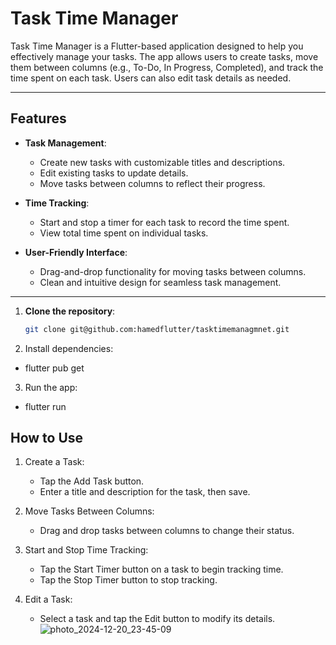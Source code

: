# Task Time Manager

Task Time Manager is a Flutter-based application designed to help you effectively manage your tasks. The app allows users to create tasks, move them between columns (e.g., To-Do, In Progress, Completed), and track the time spent on each task. Users can also edit task details as needed.

---

## Features

- **Task Management**:
  - Create new tasks with customizable titles and descriptions.
  - Edit existing tasks to update details.
  - Move tasks between columns to reflect their progress.

- **Time Tracking**:
  - Start and stop a timer for each task to record the time spent.
  - View total time spent on individual tasks.

- **User-Friendly Interface**:
  - Drag-and-drop functionality for moving tasks between columns.
  - Clean and intuitive design for seamless task management.

---
1. **Clone the repository**:
   ```bash
   git clone git@github.com:hamedflutter/tasktimemanagmnet.git
2. Install dependencies:
  - flutter pub get
    
3. Run the app:
  - flutter run

## How to Use
1. Create a Task:
   - Tap the Add Task button.
   - Enter a title and description for the task, then save.

2. Move Tasks Between Columns:
   - Drag and drop tasks between columns to change their status.

3. Start and Stop Time Tracking:
   - Tap the Start Timer button on a task to begin tracking time.
   - Tap the Stop Timer button to stop tracking.

4. Edit a Task:
   - Select a task and tap the Edit button to modify its details.
![photo_2024-12-20_23-45-09](https://github.com/user-attachments/assets/82f68883-94ca-4cf7-865b-d85a0b8465b6)
